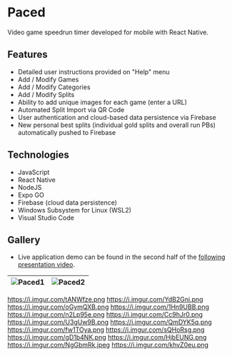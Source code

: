 # Paced
Video game speedrun timer developed for mobile with React Native.

## Features
- Detailed user instructions provided on "Help" menu
- Add / Modify Games
- Add / Modify Categories
- Add / Modify Splits
- Ability to add unique images for each game (enter a URL)
- Automated Split Import via QR Code
- User authentication and cloud-based data persistence via Firebase
- New personal best splits (individual gold splits and overall run PBs) automatically pushed to Firebase

## Technologies
- JavaScript
- React Native
- NodeJS
- Expo GO
- Firebase (cloud data persistence)
- Windows Subsystem for Linux (WSL2)
- Visual Studio Code

## Gallery
- Live application demo can be found in the second half of the [following presentation video](https://youtu.be/5up4RnrGAmk).

| ![Paced1](https://i.imgur.com/tANWfze.png) | ![Paced2](https://i.imgur.com/YdB2Gni.png) |
|:---:|:---:|

https://i.imgur.com/tANWfze.png
https://i.imgur.com/YdB2Gni.png
https://i.imgur.com/oGymQXB.png
https://i.imgur.com/1Hn9UBB.png
https://i.imgur.com/n2Lp95e.png
https://i.imgur.com/Cc9hJr0.png
https://i.imgur.com/U3gUw9B.png
https://i.imgur.com/QmDYK5q.png
https://i.imgur.com/fw1TOya.png
https://i.imgur.com/sQHoRsg.png
https://i.imgur.com/gD1b4NK.png
https://i.imgur.com/HjbEUNG.png
https://i.imgur.com/NgGbmRk.jpeg
https://i.imgur.com/khvZ0eu.png
